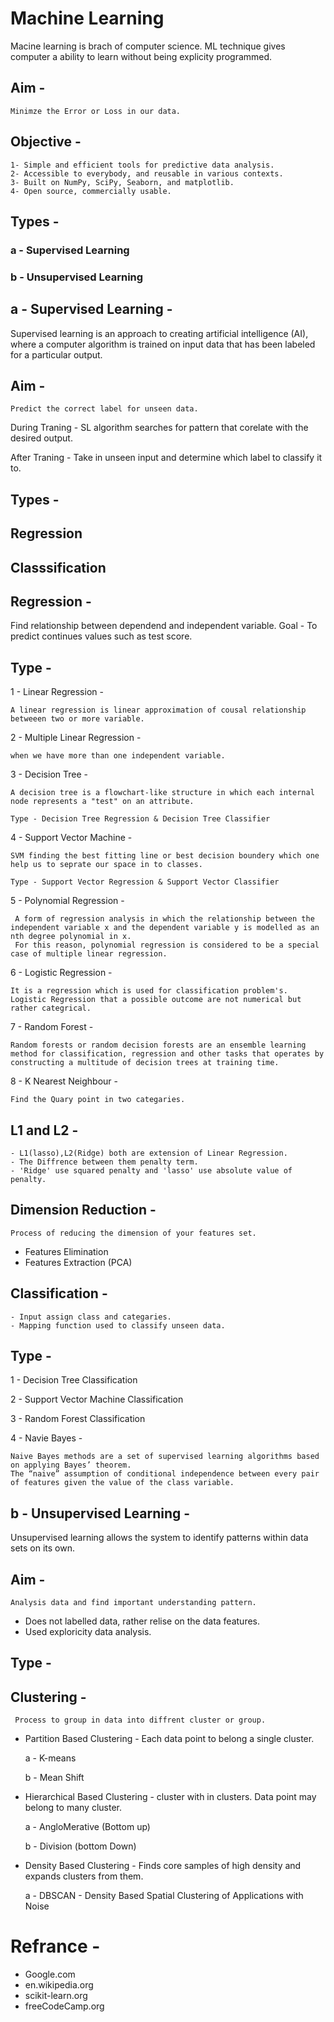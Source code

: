 
# Machine Learning 
Macine learning is brach of computer science. ML technique gives computer a ability to learn without being explicity programmed.

## Aim - 
    Minimze the Error or Loss in our data.

## Objective - 
    1- Simple and efficient tools for predictive data analysis.
    2- Accessible to everybody, and reusable in various contexts.
    3- Built on NumPy, SciPy, Seaborn, and matplotlib.
    4- Open source, commercially usable.
    
## Types - 
### a - Supervised Learning
### b - Unsupervised Learning

## a - Supervised Learning -  
Supervised learning is an approach to creating artificial intelligence (AI), where a computer algorithm is trained on input data that has been labeled for a particular output.
## Aim - 
    Predict the correct label for unseen data.
During Traning - SL algorithm searches for pattern that corelate with the desired output.

After  Traning - Take in unseen input and determine which label to classify it to.

## Types - 
  ## Regression 
  ## Classsification 

## Regression - 
Find relationship between dependend and independent variable.
Goal - To predict continues values such as test score.

## Type - 
1 - Linear Regression - 

    A linear regression is linear approximation of cousal relationship betweeen two or more variable.

2 - Multiple Linear Regression - 

    when we have more than one independent variable.

3 - Decision Tree -

    A decision tree is a flowchart-like structure in which each internal node represents a "test" on an attribute.

    Type - Decision Tree Regression & Decision Tree Classifier

4 - Support Vector Machine - 

    SVM finding the best fitting line or best decision boundery which one help us to seprate our space in to classes.
    
    Type - Support Vector Regression & Support Vector Classifier

5 - Polynomial Regression - 

     A form of regression analysis in which the relationship between the independent variable x and the dependent variable y is modelled as an nth degree polynomial in x. 
     For this reason, polynomial regression is considered to be a special case of multiple linear regression.

6 - Logistic Regression - 

    It is a regression which is used for classification problem's.
    Logistic Regression that a possible outcome are not numerical but rather categrical.

7 - Random Forest -

    Random forests or random decision forests are an ensemble learning method for classification, regression and other tasks that operates by constructing a multitude of decision trees at training time.

8 -  K Nearest Neighbour - 

    Find the Quary point in two categaries.

## L1 and L2 - 
    - L1(lasso),L2(Ridge) both are extension of Linear Regression.
    - The Diffrence between them penalty term.
    - 'Ridge' use squared penalty and 'lasso' use absolute value of penalty.

## Dimension Reduction - 
    Process of reducing the dimension of your features set.
- Features Elimination 
- Features Extraction (PCA)

## Classification - 
    - Input assign class and categaries.
    - Mapping function used to classify unseen data.

## Type -
1 - Decision Tree Classification

2 - Support Vector Machine Classification

3 - Random Forest Classification

4 - Navie Bayes -

    Naive Bayes methods are a set of supervised learning algorithms based on applying Bayes’ theorem.
    The “naive” assumption of conditional independence between every pair of features given the value of the class variable.

## b - Unsupervised Learning - 
Unsupervised learning allows the system to identify patterns within data sets on its own.

## Aim -

    Analysis data and find important understanding pattern.

- Does not labelled data, rather relise on the data features.
- Used exploricity data analysis.

## Type - 
## Clustering - 
     Process to group in data into diffrent cluster or group.
- Partition Based Clustering -
Each data point to belong a single cluster.
    
    a - K-means  

    b - Mean Shift 
- Hierarchical Based Clustering - 
cluster with in clusters. Data point may belong to many cluster.

    a - AngloMerative (Bottom up)

    b - Division (bottom Down)
- Density Based Clustering - 
 Finds core samples of high density and expands clusters from them.

    a - DBSCAN - Density Based Spatial Clustering of Applications with Noise

# Refrance - 
- Google.com
- en.wikipedia.org
- scikit-learn.org
- freeCodeCamp.org



   
